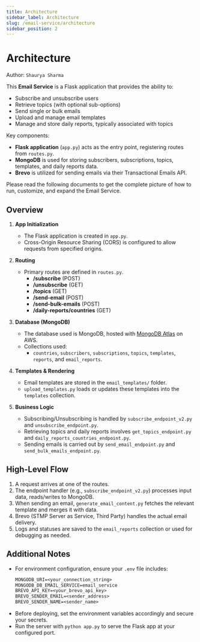 ```yaml
---
title: Architecture
sidebar_label: Architecture
slug: /email-service/architecture
sidebar_position: 2
---
```


# Architecture

Author: `Shaurya Sharma`

This **Email Service** is a Flask application that provides the ability to:
- Subscribe and unsubscribe users
- Retrieve topics (with optional sub-options)
- Send single or bulk emails
- Upload and manage email templates
- Manage and store daily reports, typically associated with topics

Key components:
- **Flask application** (`app.py`) acts as the entry point, registering routes from `routes.py`.
- **MongoDB** is used for storing subscribers, subscriptions, topics, templates, and daily reports data.
- **Brevo** is utilized for sending emails via their Transactional Emails API.

Please read the following documents to get the complete picture of how to run, customize, and expand the Email Service.


## Overview

1. **App Initialization**
    - The Flask application is created in `app.py`.
    - Cross-Origin Resource Sharing (CORS) is configured to allow requests from specified origins.

2. **Routing**
    - Primary routes are defined in `routes.py`.
        - **/subscribe** (POST)
        - **/unsubscribe** (GET)
        - **/topics** (GET)
        - **/send-email** (POST)
        - **/send-bulk-emails** (POST)
        - **/daily-reports/countries** (GET)

3. **Database (MongoDB)**
    - The database used is MongoDB, hosted with [MongoDB Atlas](https://www.mongodb.com/products/platform/atlas-database) on AWS.
    - Collections used:
        - `countries`, `subscribers`, `subscriptions`, `topics`, `templates`, `reports`, and `email_reports`.

4. **Templates & Rendering**
    - Email templates are stored in the `email_templates/` folder.
    - `upload_templates.py` loads or updates these templates into the `templates` collection.

5. **Business Logic**
    - Subscribing/Unsubscribing is handled by `subscribe_endpoint_v2.py` and `unsubscribe_endpoint.py`.
    - Retrieving topics and daily reports involves `get_topics_endpoint.py` and `daily_reports_countries_endpoint.py`.
    - Sending emails is carried out by `send_email_endpoint.py` and `send_bulk_emails_endpoint.py`.

## High-Level Flow

1. A request arrives at one of the routes.
2. The endpoint handler (e.g., `subscribe_endpoint_v2.py`) processes input data, reads/writes to MongoDB.
3. When sending an email, `generate_email_content.py` fetches the relevant template and merges it with data.
4. Brevo (STMP Server as Service, Third Party) handles the actual email delivery.
5. Logs and statuses are saved to the `email_reports` collection or used for debugging as needed.


## Additional Notes

- For environment configuration, ensure your `.env` file includes:
  ```txt
  MONGODB_URI=<your_connection_string>
  MONGODB_DB_EMAIL_SERVICE=email_service
  BREVO_API_KEY=<your_brevo_api_key>
  BREVO_SENDER_EMAIL=<sender_address>
  BREVO_SENDER_NAME=<sender_name>
  ```
- Before deploying, set the environment variables accordingly and secure your secrets.
- Run the server with `python app.py` to serve the Flask app at your configured port.